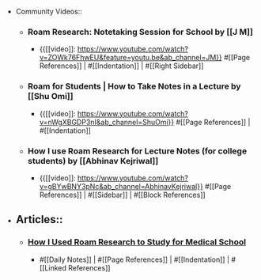 - Community Videos::
    - ### Roam Research: Notetaking Session for School by [[J M]]
        - {{[[video]]: https://www.youtube.com/watch?v=ZOWk76FhwEU&feature=youtu.be&ab_channel=JM}}
          #[[Page References]] | #[[Indentation]] | #[[Right Sidebar]] 
    - ### Roam for Students | How to Take Notes in a Lecture by [[Shu Omi]]
        - {{[[video]]: https://www.youtube.com/watch?v=nWgXBGDP3nI&ab_channel=ShuOmi}}
          #[[Page References]] | #[[Indentation]]
    - ### How I use Roam Research for Lecture Notes (for college students) by [[Abhinav Kejriwal]]
        - {{[[video]]: https://www.youtube.com/watch?v=gBYwBNY3pNc&ab_channel=AbhinavKejriwal}}
          #[[Page References]] | #[[Sidebar]] | #[[Block References]]
- ## Articles::
    - ### [How I Used Roam Research to Study for Medical School](https://toolsforgrowth.substack.com/p/how-i-used-roam-research-to-study)
        - #[[Daily Notes]] | #[[Page References]] | #[[Indentation]] | #[[Linked References]]
